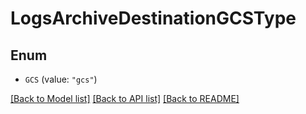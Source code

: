 # LogsArchiveDestinationGCSType

## Enum

- `GCS` (value: `"gcs"`)

[[Back to Model list]](../README.md#documentation-for-models) [[Back to API list]](../README.md#documentation-for-api-endpoints) [[Back to README]](../README.md)
